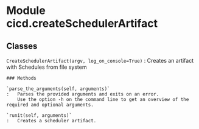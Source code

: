 Module cicd.createSchedulerArtifact
===================================

Classes
-------

`CreateSchedulerArtifact(argv, log_on_console=True)`
:   Creates an artifact with Schedules from file system

    ### Methods

    `parse_the_arguments(self, arguments)`
    :   Parses the provided arguments and exits on an error.
        Use the option -h on the command line to get an overview of the required and optional arguments.

    `runit(self, arguments)`
    :   Creates a scheduler artifact.